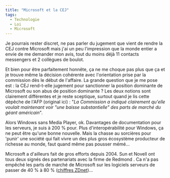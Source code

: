 ```yaml
---
title: "Microsoft et la CEJ"
tags:
  - Technologie
  - Loi
  - Microsoft
---
```


Je pourrais rester discret, ne pas parler du jugement que vient de rendre la CEJ contre Microsoft mais j'ai un peu l'impression que la monde entier a envie de me demander mon avis, tout du moins déjà 11 contacts messengers et 2 collègues de boulot.

Et bien pour être parfaitement honnête, ça ne me choque pas plus que ça et je trouve même la décision cohérente avec l'orientation prise par la commission dès le début de l'affaire. La grande question que je me pose est&nbsp;: la CEJ rend-t-elle jugement pour sanctionner la position dominante de Microsoft ou son abus de position dominante&nbsp;? Les deux notions sont clairement différentes et je reste sceptique, surtout quand je lis cette dépêche de l'AFP (original ici)&nbsp;: "_La Commission a indiqué clairement qu'elle voulait maintenant voir "une baisse substantielle" des parts de marché du géant américain_".

Alors Windows sans Media Player, ok. Davantages de documentation pour les serveurs, je suis à 200 % pour. Plus d'interopérabilité pour Windows, ça ne peut être qu'une bonne nouvelle. Mais la chasse au sorcières pour 'punir' une société qui fait vivre un des plus gros écosystème producteur de richesse au monde, faut quand même pas pousser mémé…

Microsoft a d'ailleurs fait de gros efforts depuis 2004\. Sun et Novell ont tous deux signés des partenariats avec la firme de Redmond . Ca n'a pas empêché les parts de marché de Microsoft sur les logiciels serveurs de passer de 40 % à 80 % ([chiffres ZDnet](http://www.zdnet.fr/actualites/concurrence-le-bras-de-fer-entre-microsoft-et-bruxelles-n-est-pas-termine-39373364.htm))…